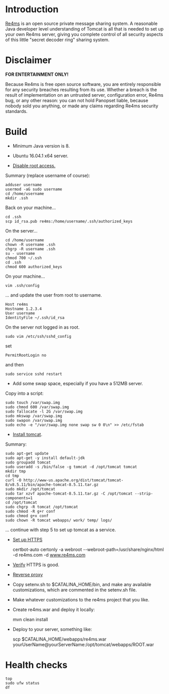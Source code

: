 # Introduction

[Re4ms](http://panopset.com/re4ms) is an open source private message sharing system.
A reasonable Java developer level understanding of Tomcat
is all that is needed to set up your own Re4ms server, giving
you complete control of all security aspects of this little
"secret decoder ring" sharing system.

# Disclaimer

**FOR ENTERTAINMENT ONLY!**

Because Re4ms is free open source software, you are entirely responsible 
for any security breaches resulting from its use.  Whether a breach is the result 
of implementation on an untrusted server, configuration error, Re4ms bug, 
or any other reason:  you can not hold Panopset liable, because nobody 
sold you anything, or made any claims regarding Re4ms security standards.

# Build

* Minimum Java version is 8.

* Ubuntu 16.04.1 x64 server.
* [Disable root access.](https://www.digitalocean.com/community/tutorials/initial-server-setup-with-ubuntu-16-04)

Summary (replace username of course):

    adduser username
    usermod -aG sudo username
    cd /home/username
    mkdir .ssh

Back on your machine...

    cd .ssh
    scp id_rsa.pub re4ms:/home/username/.ssh/authorized_keys
    
On the server...

    cd /home/username
    chown -R username .ssh
    chgrp -R username .ssh
    su - username
    chmod 700 ~/.ssh
    cd .ssh
    chmod 600 authorized_keys
    
On your machine...

    vim .ssh/config
    
... and update the user from root to username.

    Host re4ms
    Hostname 1.2.3.4
    User username
    IdentityFile ~/.ssh/id_rsa

On the server not logged in as root.

    sudo vim /etc/ssh/sshd_config

set

    PermitRootLogin no

and then

    sudo service sshd restart

* Add some swap space, especially if you have a 512MB server.

Copy into a script:

    sudo touch /var/swap.img
    sudo chmod 600 /var/swap.img
    sudo fallocate -l 2G /var/swap.img
    sudo mkswap /var/swap.img
    sudo swapon /var/swap.img
    sudo echo -e "/var/swap.img none swap sw 0 0\n" >> /etc/fstab

* [Install tomcat](https://www.digitalocean.com/community/tutorials/how-to-install-apache-tomcat-8-on-ubuntu-16-04).

Summary:

    sudo apt-get update
    sudo apt-get -y install default-jdk
    sudo groupadd tomcat
    sudo useradd -s /bin/false -g tomcat -d /opt/tomcat tomcat
    mkdir tmp
    cd tmp
    curl -O http://www-us.apache.org/dist/tomcat/tomcat-8/v8.5.11/bin/apache-tomcat-8.5.11.tar.gz
    sudo mkdir /opt/tomcat
    sudo tar xzvf apache-tomcat-8.5.11.tar.gz -C /opt/tomcat --strip-components=1
    cd /opt/tomcat
    sudo chgrp -R tomcat /opt/tomcat
    sudo chmod -R g+r conf
    sudo chmod g+x conf
    sudo chown -R tomcat webapps/ work/ temp/ logs/
    
... continue with step 5 to set up tomcat as a service.

    
* [Set up HTTPS](https://www.digitalocean.com/community/tutorials/how-to-secure-nginx-with-let-s-encrypt-on-ubuntu-14-04)

    certbot-auto certonly -a webroot --webroot-path=/usr/share/nginx/html -d re4ms.com -d www.re4ms.com
    
* [Verify](https://www.ssllabs.com) HTTPS is good.
* [Reverse proxy](https://www.digitalocean.com/community/tutorials/how-to-configure-nginx-with-ssl-as-a-reverse-proxy-for-jenkins)
* Copy setenv.sh to $CATALINA_HOME/bin, and make any available customizations, which are commented in the setenv.sh file.
* Make whatever customizations to the re4ms project that you like.
* Create re4ms.war and deploy it locally:

    mvn clean install

* Deploy to your server, something like:

    scp $CATALINA_HOME/webapps/re4ms.war yourUserName@yourServerName:/opt/tomcat/webapps/ROOT.war

# Health checks

    top
    sudo ufw status
    df

    
